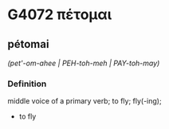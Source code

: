 # G4072 πέτομαι

## pétomai

_(pet'-om-ahee | PEH-toh-meh | PAY-toh-may)_

### Definition

middle voice of a primary verb; to fly; fly(-ing); 

- to fly
